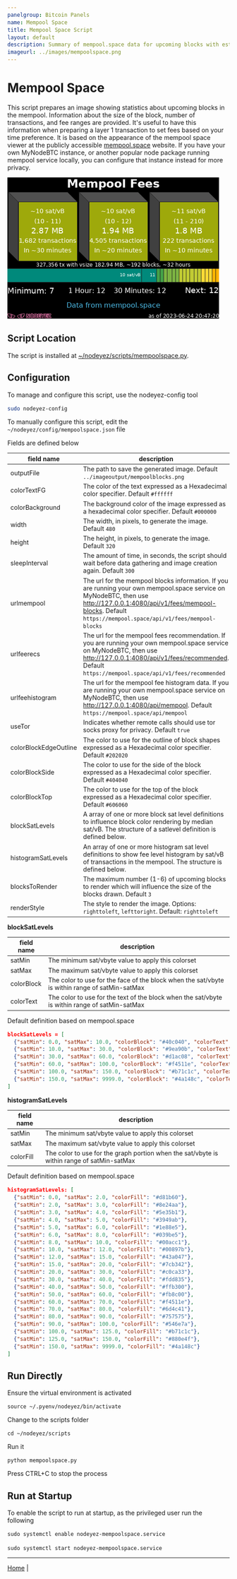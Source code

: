 ```yaml
---
panelgroup: Bitcoin Panels
name: Mempool Space
title: Mempool Space Script
layout: default
description: Summary of mempool.space data for upcoming blocks with estimated fee rates and the fee band across blocks
imageurl: ../images/mempoolspace.png
---
```


# Mempool Space

This script prepares an image showing statistics about upcoming blocks in the
mempool.  Information about the size of the block, number of transactions, and
fee ranges are provided. It's useful to have this information when preparing a
layer 1 transaction to set fees based on your time preference.  It is based on
the appearance of the mempool space viewer at the publicly accessible
[mempool.space](https://mempool.space) website.  If you have your own MyNodeBTC
instance, or another popular node package running mempool service locally, you
can configure that instance instead for more privacy.  

![sample image of mempool space](../images/mempoolspace.png)

## Script Location

The script is installed at 
[~/nodeyez/scripts/mempoolspace.py](../scripts/mempoolspace.py).

## Configuration

To manage and configure this script, use the nodeyez-config tool

```sh
sudo nodeyez-config
```

To manually configure this script, edit the `~/nodeyez/config/mempoolspace.json` file

Fields are defined below

| field name | description |
| --- | --- |
| outputFile | The path to save the generated image. Default `../imageoutput/mempoolblocks.png` |
| colorTextFG | The color of the text expressed as a Hexadecimal color specifier. Default `#ffffff` |
| colorBackground | The background color of the image expressed as a hexadecimal color specifier. Default `#000000` |
| width | The width, in pixels, to generate the image. Default `480` |
| height | The height, in pixels, to generate the image. Default `320` |
| sleepInterval | The amount of time, in seconds, the script should wait before data gathering and image creation again. Default `300` |
| urlmempool | The url for the mempool blocks information. If you are running your own mempool.space service on MyNodeBTC, then use http://127.0.0.1:4080/api/v1/fees/mempool-blocks. Default `https://mempool.space/api/v1/fees/mempool-blocks` |
| urlfeerecs | The url for the mempool fees recommendation. If you are running your own mempool.space service on MyNodeBTC, then use http://127.0.0.1:4080/api/v1/fees/recommended. Default `https://mempool.space/api/v1/fees/recommended` |
| urlfeehistogram | The url for the mempool fee histogram data. If you are running your own mempool.space service on MyNodeBTC, then use http://127.0.0.1:4080/api/mempool. Default `https://mempool.space/api/mempool` |
| useTor | Indicates whether remote calls should use tor socks proxy for privacy. Default `true` |
| colorBlockEdgeOutline | The color to use for the outline of block shapes expressed as a Hexadecimal color specifier. Default `#202020` |
| colorBlockSide | The color to use for the side of the block expressed as a Hexadecimal color specifier. Default `#404040` |
| colorBlockTop | The color to use for the top of the block expressed as a Hexadecimal color specifier. Default `#606060` |
| blockSatLevels | A array of one or more block sat level definitions to influence block color rendering by median sat/vB. The structure of a satlevel definition is defined below. |
| histogramSatLevels | An array of one or more histogram sat level definitions to show fee level histogram by sat/vB of transactions in the mempool. The structure is defined below. |
| blocksToRender | The maximum number (1-6) of upcoming blocks to render which will influence the size of the blocks drawn. Default `3` |
| renderStyle | The style to render the image. Options: `righttoleft`, `lefttoright`. Default: `righttoleft` |

__blockSatLevels__

| field name | description |
| --- | --- |
| satMin | The minimum sat/vbyte value to apply this colorset |
| satMax | The maximum sat/vbyte value to apply this colorset |
| colorBlock | The color to use for the face of the block when the sat/vbyte is within range of satMin-satMax |
| colorText | The color to use for the text of the block when the sat/vbyte is within range of satMin-satMax |

Default definition based on mempool.space

```json
blockSatLevels = [
  {"satMin": 0.0, "satMax": 10.0, "colorBlock": "#40c040", "colorText": "#ffffff"},
  {"satMin": 10.0, "satMax": 30.0, "colorBlock": "#9ea90b", "colorText": "#ffffff"},
  {"satMin": 30.0, "satMax": 60.0, "colorBlock": "#d1ac08", "colorText": "#ffffff"},
  {"satMin": 60.0, "satMax": 100.0, "colorBlock": "#f4511e", "colorText": "#ffffff"},
  {"satMin": 100.0, "satMax": 150.0, "colorBlock": "#b71c1c", "colorText": "#ffffff"},
  {"satMin": 150.0, "satMax": 9999.0, "colorBlock": "#4a148c", "colorText": "#ffffff"}
]
```

__histogramSatLevels__

| field name | description |
| --- | --- |
| satMin | The minimum sat/vbyte value to apply this colorset |
| satMax | The maximum sat/vbyte value to apply this colorset |
| colorFill | The color to use for the graph portion when the sat/vbyte is within range of satMin-satMax |

Default definition based on mempool.space

```json
histogramSatLevels: [
  {"satMin": 0.0, "satMax": 2.0, "colorFill": "#d81b60"},
  {"satMin": 2.0, "satMax": 3.0, "colorFill": "#8e24aa"},
  {"satMin": 3.0, "satMax": 4.0, "colorFill": "#5e35b1"},
  {"satMin": 4.0, "satMax": 5.0, "colorFill": "#3949ab"},
  {"satMin": 5.0, "satMax": 6.0, "colorFill": "#1e88e5"},
  {"satMin": 6.0, "satMax": 8.0, "colorFill": "#039be5"},
  {"satMin": 8.0, "satMax": 10.0, "colorFill": "#00acc1"},
  {"satMin": 10.0, "satMax": 12.0, "colorFill": "#00897b"},
  {"satMin": 12.0, "satMax": 15.0, "colorFill": "#43a047"},
  {"satMin": 15.0, "satMax": 20.0, "colorFill": "#7cb342"},
  {"satMin": 20.0, "satMax": 30.0, "colorFill": "#c0ca33"},
  {"satMin": 30.0, "satMax": 40.0, "colorFill": "#fdd835"},
  {"satMin": 40.0, "satMax": 50.0, "colorFill": "#ffb300"},
  {"satMin": 50.0, "satMax": 60.0, "colorFill": "#fb8c00"},
  {"satMin": 60.0, "satMax": 70.0, "colorFill": "#f4511e"},
  {"satMin": 70.0, "satMax": 80.0, "colorFill": "#6d4c41"},
  {"satMin": 80.0, "satMax": 90.0, "colorFill": "#757575"},
  {"satMin": 90.0, "satMax": 100.0, "colorFill": "#546e7a"},
  {"satMin": 100.0, "satMax": 125.0, "colorFill": "#b71c1c"},
  {"satMin": 125.0, "satMax": 150.0, "colorFill": "#880e4f"},
  {"satMin": 150.0, "satMax": 9999.0, "colorFill": "#4a148c"}
]
```

## Run Directly

Ensure the virtual environment is activated
```shell
source ~/.pyenv/nodeyez/bin/activate
```

Change to the scripts folder
```shell
cd ~/nodeyez/scripts
```

Run it
```shell
python mempoolspace.py
```

Press CTRL+C to stop the process

## Run at Startup

To enable the script to run at startup, as the privileged user run the following

```shell
sudo systemctl enable nodeyez-mempoolspace.service

sudo systemctl start nodeyez-mempoolspace.service
```

---

[Home](../) | 